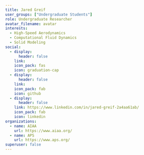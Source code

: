 ```yaml
---
title: Jared Greif
user_groups: ["Undergraduate Students"]
role: Undergraduate Researcher
avatar_filename: avatar
interests:
  - High-Speed Aerodynamics
  - Computational Fluid Dynamics
  - Solid Modeling
social:
  - display:
      header: false
    link: 
    icon_pack: fas
    icon: graduation-cap
  - display:
      header: false
    link: 
    icon_pack: fab
    icon: github
  - display:
      header: false
    link: https://www.linkedin.com/in/jared-greif-2a4aa61ab/
    icon_pack: fab
    icon: linkedin
organizations:
  - name: AIAA
    url: https://www.aiaa.org/
  - name: APS
    url: https://www.aps.org/
superuser: false
---
```

